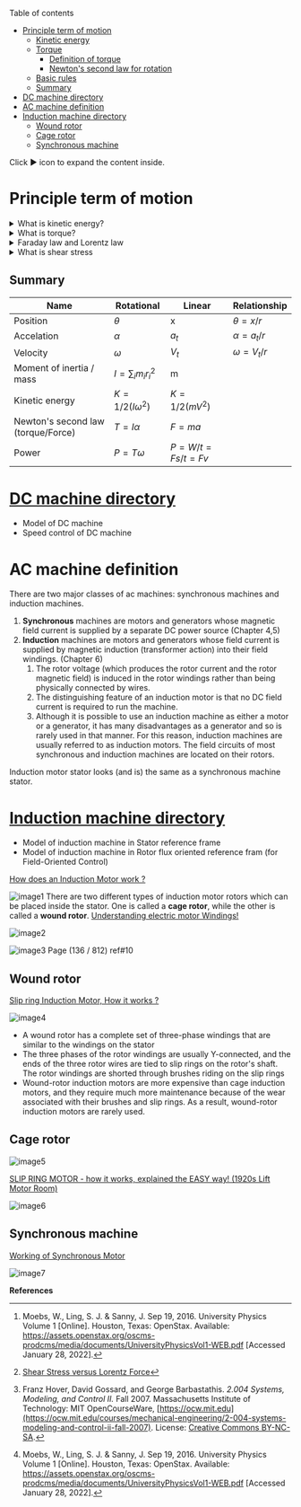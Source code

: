 Table of contents
- [Principle term of motion](#principle-term-of-motion)
  - [Kinetic energy](#kinetic-energy)
  - [Torque](#torque)
    - [Definition of torque](#definition-of-torque)
    - [Newton's second law for rotation](#newtons-second-law-for-rotation)
  - [Basic rules](#basic-rules)
  - [Summary](#summary)
- [DC machine directory](#dc-machine-directory)
- [AC machine definition](#ac-machine-definition)
- [Induction machine directory](#induction-machine-directory)
  - [Wound rotor](#wound-rotor)
  - [Cage rotor](#cage-rotor)
  - [Synchronous machine](#synchronous-machine)


Click :arrow_forward: icon to expand the content inside.

# Principle term of motion

<details>
    <summary>What is kinetic energy?</summary>

## Kinetic energy

​**Kinetic energy** of an object is the energy that it possesses due to its motion.

**Rotational kinetic energy** is the energy associated with rotational motion, the same as kinetic energy in translational motion.

![rotational kinetic energy](images/kinetic-energy.jpg)

Every point on a rotating body has different **tangential** velocity $v_t = \omega r$. We find the equation for kinetic energy
$$
K = \frac{1}{2} m v_t ^2 = \frac{1}{2} m (\omega r)^2 = \frac{1}{2} (m r^2) \omega ^2 \quad [J]
$$

We can divide up any body into a large number of smaller masses $m_j$ and distance to the axis of rotation $r_j$
$$
K=\frac{1}{2}\left(\sum_{j} m_{j} r_{j}^{2}\right) \omega^{2} \rightarrow \frac{1}{2} m v^2 ??
$$

We want this equation in the form of kinetic energy ($\frac{1}{2} m v^2$). That is why **moment of inertia** $I$ was introduced.

$$
I = \sum_{j} m_j r_j ^2 \quad [kg \; m^2]
$$

Finally, we have
$$
K = \frac{1}{2} I \omega ^2
$$
</details>

<details>
<summary> What is torque? </summary>

## Torque

**Torque** is the turning effectiveness of a force, and it is illustrated here for door rotation on its hinges [^ref1].

![door torque](images/torque.jpg)

(a) A couterclockwise torque is produced by a force $\overrightarrow{\mathbf{F}}$ acting at a distance $r$ from the hingles.

(b) A smaller couterclockwise torque is produced when a smaller force $\overrightarrow{\mathbf{F ^ \prime}}$ at the same distance $r$.

(c) The same force as in (a) produces a smaller couterclockwise torque when applied at a smaller distance $r^\prime < r$ from the hingles.

(d) A smaller counterclockwise torque is produced by same **magnitude** force as (a) at the same distance $r$ but at an angle $\theta < 90$

### Definition of torque 
When a force $\overrightarrow{F}$ is applied to a point P whose position is $\overrightarrow{r}$ relative to $O$, the torque $\overrightarrow{T}$ around $O$ is
$$
\overrightarrow{T} = \overrightarrow{r} \times \overrightarrow{F}
$$

![torque definition](images/torque-cal.jpg)

From the definiton of the **cross product**, the direction of torque is determined by **right hand** rule, and torque has magnitude
$$
|\vec{T}| = | \vec{r} \times \vec{F} | = r F sin \theta \quad[Nm]
$$

### Newton's second law for rotation

![torque calculation](images/torque-cal-by-moment-of-ineria.jpg)

Recall that the magnitude of the **tangential** acceleration is proportional to the magnitude of the angular acceleration $\alpha$ by $a = r \alpha$

$$
F = ma = m r \alpha
$$

Multiple both side of above equation with $r$, we have
$$
r F = m r^2 \alpha
$$

Substitude the moment of inertia $I = m r^2$ and torque $T = rF$, we have
$$
T = I \alpha = I \frac{d \omega}{dt}
$$

</details>


<details>
<summary> Faraday law and Lorentz law </summary>

## Basic rules

![principle of motion](images/p6-49.png)

**Faraday law** (generator action): moving coil in a magnetic field ==> electromotive force (back EMF - $\mathcal {E}$)
$$
v_{e} = 2 VBNL = 2 (\omega r)BNL
$$
or
$$
v_e = K_v \omega
$$

**Lorentz law** (motor action): magnetic field applies force to a current.

$$
F = (i \times B) L =iBL \quad (i\perp B)
$$
$$
T = 2Fr = 2 (iBNL)r
$$
or
$$
T = K_m i
$$

where
- $V$ velocity of the coil
- $N$ number of coil
- $v_e$ back EMF
- $K_m \equiv 2BNLr$ torque constant
- $K_v \equiv 2BNLr$ back EMF constant

</details>

<details>
<summary> What is shear stress </summary>

There are two ways to come up with the machine torque equation, one is through `Lorentz force` and another is `shear stress` [^ref3]. In [^ref2] course note, the author used shear stress to describe the torque. When deforming forces act tangentially to the object's surface, we call them 'shear' forces and the stress they cause is called **shear stress** [^ref1].  
Shear stress is due to forces that act parallel to the surface. We use the symbol $F_{\|}$ for such forces. The magnitude per surface area A where shearing force is applied is the measure of shear stress

$$
\langle \tau \rangle = \text { shear stress }=\frac{F_{\|}}{A}
$$

so,

$$
F_{\|} = \langle \tau \rangle A = \langle \tau \rangle 2 \pi rl
$$

The air-gap also has a physical length `l`. Total developed torque $T$ is force over the surface area times radius `r`
$$
T = F_{\|} r = \langle \tau \rangle 2 \pi r^2 l
$$

</details>

## Summary

| Name                               | Rotational                   | Linear          | Relationship         |
| ---------------------------------- | ---------------------------- | --------------- | -------------------- |
| Position                           | $\theta$                     | x               | $\theta = x/r$       |
| Accelation                         | $\alpha$                     | $a_t$           | $\alpha = {a_t}/{r}$ |
| Velocity                           | $\omega$                     | $V_t$           | $\omega = V_t / r$   |
| Moment of inertia / mass           | $I=\sum_{i} m_{i} r_{i}^{2}$ | m               |                      |
| Kinetic energy                     | $K=1/2(I\omega^2)$           | $K=1/2(mV^2)$   |                      |
| Newton's second law (torque/Force) | $T = I \alpha$               | $F = ma$        |                      |
| Power                              | $P = T \omega$               | $P=W/t=Fs/t=Fv$ |                      |



# [DC machine directory](DC-machine/)
- Model of DC machine
- Speed control of DC machine

# AC machine definition

There are two major classes of ac machines: synchronous machines and induction machines.
1.  **Synchronous** machines are motors and generators whose magnetic field current is supplied by a separate DC power source (Chapter 4,5)
2.  **Induction** machines are motors and generators whose field current is supplied by magnetic induction (transformer action) into their field windings. (Chapter 6)
    1.  The rotor voltage (which produces the rotor current and the rotor magnetic field) is induced in the rotor windings rather than being physically connected by wires.
    2.  The distinguishing feature of an induction motor is that no DC field current is required to run the machine.
    3.  Although it is possible to use an induction machine as either a motor or a generator, it has many disadvantages as a generator and so is rarely used in that manner. For this reason, induction machines are usually referred to as induction motors.
The field circuits of most synchronous and induction machines are located on their rotors.

Induction motor stator looks (and is) the same as a synchronous machine stator.

# [Induction machine directory](Induction-machine/)
- Model of induction machine in Stator reference frame
- Model of induction machine in Rotor flux oriented reference fram (for Field-Oriented Control)
  
[How does an Induction Motor work ?](https://youtu.be/AQqyGNOP_3o)

![image1](images/image1-10.png)
There are two different types of induction motor rotors which can be placed inside the stator. One is called a **cage rotor**, while the other is called a **wound rotor**.
[Understanding electric motor Windings!](https://youtu.be/YYQayMrK4Fo)

![image2](images/image2-9.png)


![image3](images/image3-8.png)
Page (136 / 812) ref#10

## Wound rotor
[Slip ring Induction Motor, How it works ?](https://youtu.be/JPn5Ou-N0b0)

![image4](images/image4-6.png)
- A wound rotor has a complete set of three-phase windings that are similar to the windings on the stator
- The three phases of the rotor windings are usually Y-connected, and the ends of the three rotor wires are tied to slip rings on the rotor's shaft. The rotor windings are shorted through brushes riding on the slip rings
- Wound-rotor induction motors are more expensive than cage induction motors, and they require much more maintenance because of the wear associated with their brushes and slip rings. As a result, wound-rotor induction motors are rarely used.

## Cage rotor

![image5](images/image5-5.png)

[SLIP RING MOTOR - how it works, explained the EASY way! (1920s Lift Motor Room)](https://youtu.be/W1mee2uNFiE)

![image6](images/image6-2.png)

## Synchronous machine
[Working of Synchronous Motor](https://youtu.be/Vk2jDXxZIhs)

![image7](images/image7-2.png)


**References**

[^ref1]: Moebs, W., Ling, S. J. & Sanny, J. Sep 19, 2016. University Physics Volume 1 [Online]. Houston, Texas: OpenStax. Available: https://assets.openstax.org/oscms-prodcms/media/documents/UniversityPhysicsVol1-WEB.pdf [Accessed January 28, 2022].
[^ref2]: Franz Hover, David Gossard, and George Barbastathis. *2.004 Systems, Modeling, and Control II.* Fall 2007. Massachusetts Institute of Technology: MIT OpenCourseWare, [https://ocw.mit.edu](https://ocw.mit.edu/courses/mechanical-engineering/2-004-systems-modeling-and-control-ii-fall-2007). License: [Creative Commons BY-NC-SA](https://creativecommons.org/licenses/by-nc-sa/4.0/).
[^ref3]: [Shear Stress versus Lorentz Force](https://www.anttilehikoinen.fi/research-work/shear-stress-versus-lorentz-force/)
